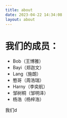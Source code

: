 ```yaml
---
title: about
date: 2023-04-22 14:34:08
layout: about
---
```

# 我们的成员：
- Bob（王博雅）
- Bayi（郑迦文）
- Lang（施朗）
- 憨哥（周浩瑞）
- Harny（李奕航）
- 邹树桐（邹明泽）
- 杨浩（杨梓浩）
  
我们d